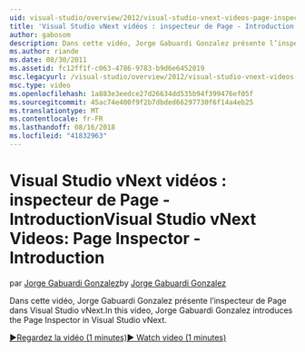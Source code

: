 ```yaml
---
uid: visual-studio/overview/2012/visual-studio-vnext-videos-page-inspector-introduction
title: 'Visual Studio vNext vidéos : inspecteur de Page - Introduction | Microsoft Docs'
author: gabosom
description: Dans cette vidéo, Jorge Gabuardi Gonzalez présente l’inspecteur de Page dans Visual Studio vNext
ms.author: riande
ms.date: 08/30/2011
ms.assetid: fc12ff1f-c063-4786-9783-b9d6e6452019
msc.legacyurl: /visual-studio/overview/2012/visual-studio-vnext-videos-page-inspector-introduction
msc.type: video
ms.openlocfilehash: 1a883e3eedce27d26634dd535b94f399476ef05f
ms.sourcegitcommit: 45ac74e400f9f2b7dbded66297730f6f14a4eb25
ms.translationtype: MT
ms.contentlocale: fr-FR
ms.lasthandoff: 08/16/2018
ms.locfileid: "41832963"
---
```

<a name="visual-studio-vnext-videos-page-inspector---introduction"></a><span data-ttu-id="fc13a-103">Visual Studio vNext vidéos : inspecteur de Page - Introduction</span><span class="sxs-lookup"><span data-stu-id="fc13a-103">Visual Studio vNext Videos: Page Inspector - Introduction</span></span>
====================
<span data-ttu-id="fc13a-104">par [Jorge Gabuardi Gonzalez](https://github.com/gabosom)</span><span class="sxs-lookup"><span data-stu-id="fc13a-104">by [Jorge Gabuardi Gonzalez](https://github.com/gabosom)</span></span>

<span data-ttu-id="fc13a-105">Dans cette vidéo, Jorge Gabuardi Gonzalez présente l’inspecteur de Page dans Visual Studio vNext.</span><span class="sxs-lookup"><span data-stu-id="fc13a-105">In this video, Jorge Gabuardi Gonzalez introduces the Page Inspector in Visual Studio vNext.</span></span>

[<span data-ttu-id="fc13a-106">&#9654;Regardez la vidéo (1 minutes)</span><span class="sxs-lookup"><span data-stu-id="fc13a-106">&#9654; Watch video (1 minutes)</span></span>](https://channel9.msdn.com/Blogs/ASP-NET-Site-Videos/visual-studio-vnext-videos-page-inspector-introduction)
